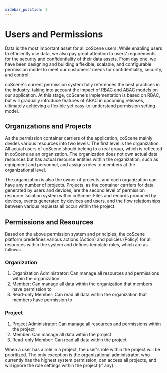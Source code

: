 ```yaml
---
sidebar_position: 2
---
```


# Users and Permissions

Data is the most important asset for all coScene users. While enabling users to efficiently use data, we also pay great attention to users' requirements for the security and confidentiality of their data assets. From day one, we have been designing and building a flexible, scalable, and configurable permission model to meet our customers' needs for confidentiality, security, and control.

coScene's current permission system fully references the best practices in the industry, taking into account the impact of [RBAC](https://en.wikipedia.org/wiki/Role-based_access_control) and [ABAC](https://en.wikipedia.org/wiki/Attribute-based_access_control) models on our application. At this stage, coScene's implementation is based on RBAC, but will gradually introduce features of ABAC in upcoming releases, ultimately achieving a flexible yet easy-to-understand permission setting model.

## Organizations and Projects

As the permission container carriers of the application, coScene mainly divides various resources into two levels. The first level is the organization. All actual users of coScene should belong to a real group, which is reflected in coScene as an organization. The organization does not own actual data resources but has actual resource entities within the organization, such as equipment and personnel, and assigns roles to members at the organizational level.

The organization is also the owner of projects, and each organization can have any number of projects. Projects, as the container carriers for data generated by users and devices, are the second level of permission resource isolation system within coScene. Files and records produced by devices, events generated by devices and users, and the flow relationships between various requests all occur within the project.

## Permissions and Resources

Based on the above permission system and principles, the coScene platform predefines various actions (Action) and policies (Policy) for all resources within the system and defines template roles, which are as follows:

### Organization

1. Organization Administrator: Can manage all resources and permissions within the organization
2. Member: Can manage all data within the organization that members have permission to
3. Read-only Member: Can read all data within the organization that members have permission to

### Project

1. Project Administrator: Can manage all resources and permissions within the project
2. Member: Can manage all data within the project
3. Read-only Member: Can read all data within the project

When a user has a role in a project, the user's role within the project will be prioritized. The only exception is the organizational administrator, who currently has the highest system permission, can access all projects, and will ignore the role settings within the project (if any).
